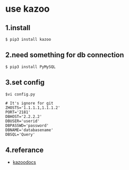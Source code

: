 # use kazoo

## 1.install

```
$ pip3 install kazoo 
```

## 2.need something for db connection

```
$ pip3 install PyMySQL
```

## 3.set config 

```
$vi config.py
```

```
# It's ignore for git
ZHOSTS='1.1.1.1,1.1.1.2'
PORT='2181'
DBHOST='2.2.2.2'
DBUSER='userid'
DBPASSWD='password'
DBNAME='databasename'
DBSQL='Query'
```

## 4.referance
* [kazoodocs](http://kazoo.readthedocs.io/en/latest/basic_usage.html)

